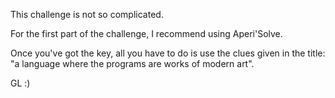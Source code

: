 This challenge is not so complicated.

For the first part of the challenge, I recommend using Aperi'Solve.

Once you've got the key, all you have to do is use the clues given in the title: "a language where the programs are works of modern art".

GL :)